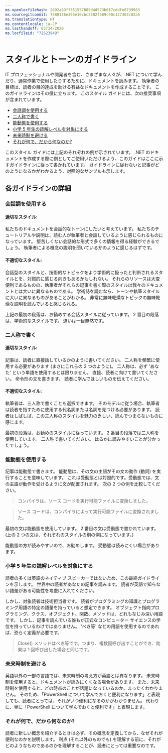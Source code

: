 ```yaml
---
ms.openlocfilehash: 2692a83ff351557889d4d573b6f7cddfe6739983
ms.sourcegitcommit: 7588136e355e10cbc2582f389c90c127363c02a5
ms.translationtype: HT
ms.contentlocale: ja-JP
ms.lasthandoff: 03/14/2020
ms.locfileid: "72523949"
---
```

# <a name="voice-and-tone-guidelines"></a>スタイルとトーンのガイドライン

IT プロフェッショナルや開発者を含む、さまざまな人々が、.NET について学んだり、通常作業で使用したりするために、ドキュメントを読みます。
執筆者の目標は、読者の目的達成を助ける有益なドキュメントを作成することです。 このガイドラインはその役に立ちます。 このスタイル ガイドには、次の推奨事項が含まれています。

- [会話調を使用する](#use-a-conversational-tone)
- [二人称で書く](#write-in-2nd-person)
- [能動態を使用する](#use-active-voice)
- [小学 5 年生の読解レベルを対象にする](#target-a-fifth-grade-reading-level)
- [未来時制を避ける](#avoid-future-tense)
- [それが何で、だから何なのか?](#what-is-it-so-what)

このスタイル ガイドには上記のそれぞれの例が示されています。 .NET のドキュメントを作成する際に例としてご使用いただけるよう、このガイドはここに示すガイドラインに従って書かれています。 ガイドラインに従わないと記事がどのようになるかがわかるよう、対照的なサンプルも示します。

## <a name="details-on-each-guideline"></a>各ガイドラインの詳細

### <a name="use-a-conversational-tone"></a>会話調を使用する

#### <a name="appropriate-style"></a>適切なスタイル:

私たちのドキュメントを会話的なトーンにしたいと考えています。 私たちのチュートリアルや説明は、読む人が執筆者と会話しているように感じられるものになっています。
堅苦しくない会話的な形式で多くの情報を得る経験ができるでしょう。 執筆者による概念の説明を聞いているかのように感じるはずです。

#### <a name="inappropriate-style"></a>不適切なスタイル:

会話型のスタイルと、技術的なトピックをより学術的に扱ったと判断されるスタイルとを、対照的に感じる向きもあるかもしれない。 それらのリソースは大変便利であるものの、執筆者がそれらの記事を書く際のスタイルは我々のドキュメントとは大いに異なるものである。 学術誌を読むなら、トーンや執筆スタイルに大いに異なるものがあることがわかる。
非常に無味乾燥なトピックの無味乾燥な説明を読んでいると感じられる。

上記の最初の段落は、お勧めする会話スタイルに従っています。 2 番目の段落は、学術的なスタイルです。 違いは一目瞭然です。

### <a name="write-in-second-person"></a>二人称で書く

#### <a name="appropriate-style"></a>適切なスタイル:

記事は、読者に直接話しているかのように書いてください。 二人称を頻繁に使用する必要があります (まさにこれらの 2 つのように)。 二人称は、必ず 'あなた' という単語を使用するとは限りません。 直接、読者に向けて書いてください。 命令形の文を書きます。
読者に学んでほしいものを伝えてください。

#### <a name="inappropriate-style"></a>不適切なスタイル:

執筆者は、三人称で書くことも選択できます。 そのモデルに従う場合、執筆者は読者を指すために使用する代名詞または名詞を見つける必要があります。 読者はしばしば、この三人称のスタイルを魅力の乏しい、読んでつまらないものに感じます。

最初の段落は、お勧めのスタイルに従っています。 2 番目の段落では三人称を使用しています。 二人称で書いてください。 はるかに読みやすいことが分かったでしょう。

### <a name="use-active-voice"></a>能動態を使用する

記事は能動態で書きます。 能動態は、その文の主語がその文の動作 (動詞) を実行することを意味しています。 これは受動態とは対照的です。受動態では、文の主語が動作を受けるように文が配置されます。 次の 2 つの例を比較してください。

>コンパイラは、ソース コードを実行可能ファイルに変換しました。

>ソース コードは、コンパイラによって実行可能ファイルに変換されました。

最初の文は能動態を使用しています。 2 番目の文は受動態で書かれています。
(上の 2 つの文は、それぞれのスタイルの別の例になっています。)

能動態の方が読みやすいので、お勧めします。 受動態は読みにくい場合があります。

### <a name="target-a-fifth-grade-reading-level"></a>小学 5 年生の読解レベルを対象にする

読者の多くは英語のネイティブ スピーカーではないため、この最終ガイドラインを示します。
世界中の読者があなたの記事を読みます。 読者が英語で知らない語彙がある可能性を考慮に入れてください。

しかし、対象読者は技術担当者です。 読者がプログラミングの知識とプログラミング用語の特定の語彙を持っていると想定できます。 オブジェクト指向プログラミング、クラス、オブジェクト、関数、メソッドは、どれもなじみ深い用語です。 しかし、記事を読んでいる誰もが正式なコンピューター サイエンスの学位を持っているわけではありません。 'べき等' などの用語を使用するのであれば、恐らく定義が必要です。

> Close() メソッドはべき等です。つまり、複数回呼び出すことができ、効果は 1 回呼び出した場合と同じです。

### <a name="avoid-future-tense"></a>未来時制を避ける

英語以外の一部の言語では、未来時制の考え方が英語とは異なります。 未来時制を使用すると、ドキュメントが読みにくくなる場合があります。 また、未来時制を使用すると、どの時点のことが話題になっているのか、まったくわかりません。 そのため、「PowerShell について学んでおくと便利になります」と表現しても、読者にとっては、それがいつ便利になるのかがわかりません。 代わりに、単に「PowerShell について学んでおくと便利です」と表現します。

### <a name="what-is-it---so-what"></a>それが何で、だから何なのか?

読者に新しい概念を紹介するときは必ず、その概念を定義してから、なぜそれが便利なのかを説明します。 利点 (それ以外のものでも) を理解する前に、それがどのようなものであるのかを理解することが、読者にとっては重要なのです。

